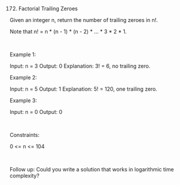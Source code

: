 172. Factorial Trailing Zeroes

Given an integer n, return the number of trailing zeroes in n!.

Note that n! = n * (n - 1) * (n - 2) * ... * 3 * 2 * 1.

 

Example 1:

Input: n = 3
Output: 0
Explanation: 3! = 6, no trailing zero.


Example 2:

Input: n = 5
Output: 1
Explanation: 5! = 120, one trailing zero.


Example 3:

Input: n = 0
Output: 0


 

Constraints:

0 <= n <= 104

 

Follow up: Could you write a solution that works in logarithmic time complexity?